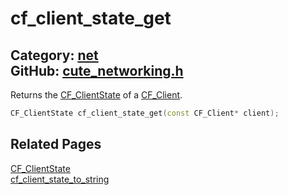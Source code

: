[//]: # (This file is automatically generated by Cute Framework's docs parser.)
[//]: # (Do not edit this file by hand!)
[//]: # (See: https://github.com/RandyGaul/cute_framework/blob/master/samples/docs_parser.cpp)
[](../header.md ':include')

# cf_client_state_get

Category: [net](/api_reference?id=net)  
GitHub: [cute_networking.h](https://github.com/RandyGaul/cute_framework/blob/master/include/cute_networking.h)  
---

Returns the [CF_ClientState](/net/cf_clientstate.md) of a [CF_Client](/net/cf_client.md).

```cpp
CF_ClientState cf_client_state_get(const CF_Client* client);
```

## Related Pages

[CF_ClientState](/net/cf_clientstate.md)  
[cf_client_state_to_string](/net/cf_client_state_to_string.md)  
